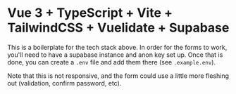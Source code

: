 # Vue 3 + TypeScript + Vite + TailwindCSS + Vuelidate + Supabase 

This is a boilerplate for  the tech stack above. In order for the forms to work, you'll need to have a supabase instance and anon key set up. Once that is done, you can create a ``.env`` file and add them there (see ``.example.env``).

Note that this is not responsive, and the form could use a little more fleshing out (validation, confirm password, etc).
